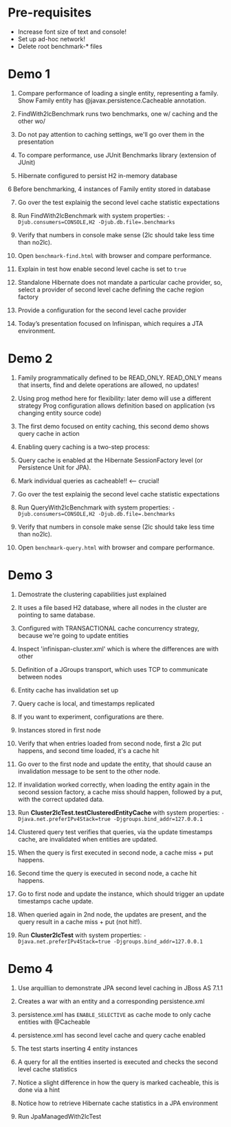 Pre-requisites
==============

* Increase font size of text and console!
* Set up ad-hoc network!
* Delete root benchmark-* files

Demo 1
======

1. Compare performance of loading a single entity, representing a family.
Show Family entity has @javax.persistence.Cacheable annotation.

2. FindWith2lcBenchmark runs two benchmarks, one w/ caching and the other wo/

3. Do not pay attention to caching settings, we'll go over them in the presentation

4. To compare performance, use JUnit Benchmarks library (extension of JUnit)

5. Hibernate configured to persist H2 in-memory database

6 Before benchmarking, 4 instances of Family entity stored in database

7. Go over the test explainig the second level cache statistic expectations

8. Run FindWith2lcBenchmark with system properties:
`-Djub.consumers=CONSOLE,H2 -Djub.db.file=.benchmarks`

9. Verify that numbers in console make sense (2lc should take less time than no2lc).

10. Open `benchmark-find.html` with browser and compare performance.

11. Explain in test how enable second level cache is set to `true`

12. Standalone Hibernate does not mandate a particular cache provider, so,
select a provider of second level cache defining the cache region factory

13. Provide a configuration for the second level cache provider

14. Today’s presentation focused on Infinispan, which requires a
JTA environment.


Demo 2
======

1. Family programmatically defined to be READ_ONLY. READ_ONLY means that
inserts, find and delete operations are allowed, no updates!

2. Using prog method here for flexibility: later demo will use a different
strategy Prog configuration allows definition based on application (vs
changing entity source code)

3. The first demo focused on entity caching, this second demo shows query
cache in action

4. Enabling query caching is a two-step process:

5. Query cache is enabled at the Hibernate SessionFactory level (or
Persistence Unit for JPA).

6. Mark individual queries as cacheable!! <-- crucial!

7. Go over the test explainig the second level cache statistic expectations

8. Run QueryWith2lcBenchmark with system properties:
`-Djub.consumers=CONSOLE,H2 -Djub.db.file=.benchmarks`

9. Verify that numbers in console make sense (2lc should take less time than no2lc).

10. Open `benchmark-query.html` with browser and compare performance.

Demo 3
======

1. Demostrate the clustering capabilities just explained

2. It uses a file based H2 database, where all nodes in the cluster are
pointing to same database.

3. Configured with TRANSACTIONAL cache concurrency strategy, because we're
going to update entities

4. Inspect 'infinispan-cluster.xml' which is where the differences are with other

5. Definition of a JGroups transport, which uses TCP to communicate between nodes

6. Entity cache has invalidation set up

7. Query cache is local, and timestamps replicated

8. If you want to experiment, configurations are there.

9. Instances stored in first node

10. Verify that when entries loaded from second node, first a 2lc put happens,
and second time loaded, it's a cache hit

11. Go over to the first node and update the entity, that should cause an
invalidation message to be sent to the other node.

12. If invalidation worked correctly, when loading the entity again in the
second session factory, a cache miss should happen, followed by a put, with
the correct updated data.

13. Run **Cluster2lcTest.testClusteredEntityCache** with system properties:
`-Djava.net.preferIPv4Stack=true -Djgroups.bind_addr=127.0.0.1`

14. Clustered query test verifies that queries, via the update timestamps cache,
are invalidated when entities are updated.

15. When the query is first executed in second node, a cache miss + put happens.

16. Second time the query is executed in second node, a cache hit happens.

17. Go to first node and update the instance, which should trigger an update
timestamps cache update.

18. When queried again in 2nd node, the updates are present, and the query
result in a cache miss + put (not hit!).

19. Run **Cluster2lcTest** with system properties:
`-Djava.net.preferIPv4Stack=true -Djgroups.bind_addr=127.0.0.1`

Demo 4
======

1. Use arquillian to demonstrate JPA second level caching in JBoss AS 7.1.1

2. Creates a war with an entity and a corresponding persistence.xml

3. persistence.xml has `ENABLE_SELECTIVE` as cache mode to only cache entities with @Cacheable

4. persistence.xml has second level cache and query cache enabled

5. The test starts inserting 4 entity instances

6. A query for all the entities inserted is executed and checks the second level cache statistics

7. Notice a slight difference in how the query is marked cacheable, this is done via a hint

8. Notice how to retrieve Hibernate cache statistics in a JPA environment

9. Run JpaManagedWith2lcTest

